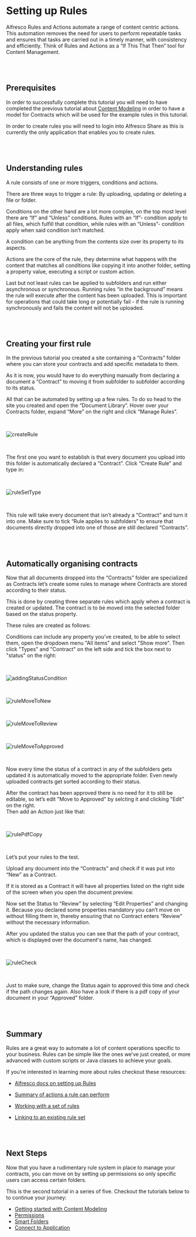 # Setting up Rules

Alfresco Rules and Actions automate a range of content centric actions. This automation removes the need for users to perform repeatable tasks and ensures that tasks are carried out in a timely manner, with consistency and efficiently. Think of Rules and Actions as a “If This That Then” tool for Content Management.  

<br />
<br />

## Prerequisites

In order to successfully complete this tutorial you will need to have completed the previous tutorial about [Content Modeling](content-model.md) in order to have a model for Contracts which will be used for the example rules in this tutorial.

In order to create rules you will need to login into Alfresco Share as this is currently the only application that enables you to create rules. 

<br />
<br />

## Understanding rules

A rule consists of one or more triggers, conditions and actions.

There are three ways to trigger a rule: By uploading, updating or deleting a file or folder.

Conditions on the other hand are a lot more complex, on the top most level there are “If” and “Unless” conditions.
Rules with an “If”- condition apply to all files, which fulfill that condition, while rules with an “Unless”- condition apply when said condition isn’t matched.
 
A condition can be anything from the contents size over its property to its aspects.

Actions are the core of the rule, they determine what happens with the content that matches all conditions like copying it into another folder, setting a property value, executing a script or custom action. 

Last but not least rules can be applied to subfolders and run either asynchronous or synchronous. Running rules “in the background” means the rule will execute after the content has been uploaded. This is important for operations that could take long or potentially fail - if the rule is running synchronously and fails the content will not be uploaded. 

<br />
<br />

## Creating your first rule

In the previous tutorial you created a site containing a “Contracts” folder where you can store your contracts and add specific metadata to them.

As it is now, you would have to do everything manually from declaring a document a “Contract” to moving it from subfolder to subfolder according to its status.

All that can be automated by setting up a few rules.
To do so head to the site you created and open the “Document Library”. Hover over your Contracts folder, expand “More” on the right and click “Manage Rules”. 

<br />

![createRule](../images/contract-management/createRule.gif)

<br />

The first one you want to establish is that every document you upload into this folder is automatically declared a “Contract”.
Click “Create Rule” and type in:

<br />

![ruleSetType](../images/contract-management/ruleSetType.png)

<br />

This rule will take every document that isn’t already a “Contract” and turn it into one.
Make sure to tick “Rule applies to subfolders” to ensure that documents directly dropped into one of those are still declared “Contracts”.

<br />
<br />

## Automatically organising contracts

Now that all documents dropped into the “Contracts” folder are specialized as Contracts let’s create some rules to manage where Contracts are stored according to their status.

This is done by creating three separate rules which apply when a contract is created or updated. The contract is to be moved into the selected folder based on the status property.

These rules are created as follows:

Conditions can include any property you've created, to be able to select them, open the dropdown menu "All items" and select "Show more".
Then click "Types" and "Contract" on the left side and tick the box next to "status" on the right:

<br />

![addingStatusCondition](../images/contract-management/addingStatusCondition.gif) 

<br />

![ruleMoveToNew](../images/contract-management/ruleMoveToNew.png)

<br />

![ruleMoveToReview](../images/contract-management/ruleMoveToReview.png)

<br />

![ruleMoveToApproved](../images/contract-management/ruleMoveToApproved.png)

<br />

Now every time the status of a contract in any of the subfolders gets updated it is automatically moved to the appropriate folder.
Even newly uploaded contracts get sorted according to their status. 

After the contract has been approved there is no need for it to still be editable, so let’s edit "Move to Approved" by selcting it and clicking "Edit" on the right.  
Then add an Action just like that:

<br />

![rulePdfCopy](../images/contract-management/rulePdfCopy.png)

<br />

Let’s put your rules to the test.

Upload any document into the “Contracts” and check if it was put into “New” as a Contract. 

If it is stored as a Contract it will have all properties listed on the right side of the screen when you open the document preview.

Now set the Status to “Review” by selecting “Edit Properties” and changing it. Because you declared some properties mandatory you can’t move on without filling them in, thereby ensuring that no Contract enters “Review” without the necessary information.

After you updated the status you can see that the path of your contract, which is displayed over the document's name, has changed.

<br />

![ruleCheck](../images/contract-management/ruleCheck.gif)

<br />

Just to make sure, change the Status again to approved this time and check if the path changes again.
Also have a look if there is a pdf copy of your document in your “Approved” folder.

<br />
<br />

## Summary

Rules are a great way to automate a lot of content operations specific to your business. Rules can be simple like the ones we’ve just created, or more advanced with custom scripts or Java classes to achieve your goals.

If you’re interested in learning more about rules checkout these resources:

- [Alfresco docs on setting up Rules](https://docs.alfresco.com/6.2/concepts/alfresco-tutorial-10.html)  
- [Summary of actions a rule can perform](https://docs.alfresco.com/6.2/references/rule-actions.html)  
- [Working with a set of rules](https://docs.alfresco.com/6.2/concepts/library-folder-rules-defined.html)  
- [Linking to an existing rule set](https://docs.alfresco.com/6.2/tasks/library-folder-rules-define-link.html)

  <br />
  <br />

## Next Steps

Now that you have a rudimentary rule system in place to manage your contracts, you can move on by setting up permissions so only specific users can access certain folders.

This is the second tutorial in a series of five. Checkout the tutorials below to to continue your journey:

- [Getting started with Content Modeling](content-model.md)    
- [Permissions](setting-up-permissions.md)  
- [Smart Folders](smart-folders.md)
- [Connect to Application](connect-to-app.md)
